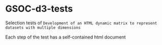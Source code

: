 # GSOC-d3-tests
Selection tests of `Development of an HTML dynamic matrix to represent datasets with multiple dimensions`

Each step of the test has a self-contained html document
